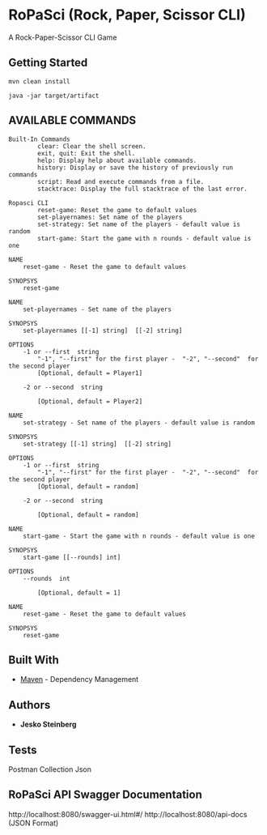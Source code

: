 # RoPaSci (Rock, Paper, Scissor CLI)

A Rock-Paper-Scissor CLI Game

## Getting Started
```
mvn clean install
```

```
java -jar target/artifact
```
## AVAILABLE COMMANDS
```
Built-In Commands
        clear: Clear the shell screen.
        exit, quit: Exit the shell.
        help: Display help about available commands.
        history: Display or save the history of previously run commands
        script: Read and execute commands from a file.
        stacktrace: Display the full stacktrace of the last error.

Ropasci CLI
        reset-game: Reset the game to default values
        set-playernames: Set name of the players
        set-strategy: Set name of the players - default value is random
        start-game: Start the game with n rounds - default value is one
```

```
NAME
	reset-game - Reset the game to default values

SYNOPSYS
	reset-game 
```

```
NAME
	set-playernames - Set name of the players

SYNOPSYS
	set-playernames [[-1] string]  [[-2] string]  

OPTIONS
	-1 or --first  string
		"-1", "--first" for the first player -  "-2", "--second"  for the second player
		[Optional, default = Player1]

	-2 or --second  string
		
		[Optional, default = Player2]
```

```
NAME
	set-strategy - Set name of the players - default value is random

SYNOPSYS
	set-strategy [[-1] string]  [[-2] string]  

OPTIONS
	-1 or --first  string
		"-1", "--first" for the first player -  "-2", "--second"  for the second player
		[Optional, default = random]

	-2 or --second  string
		
		[Optional, default = random]
```

```
NAME
	start-game - Start the game with n rounds - default value is one

SYNOPSYS
	start-game [[--rounds] int]  

OPTIONS
	--rounds  int
		
		[Optional, default = 1]

```

```
NAME
	reset-game - Reset the game to default values

SYNOPSYS
	reset-game 
```


## Built With
* [Maven](https://maven.apache.org/) - Dependency Management


## Authors

* **Jesko Steinberg**

## Tests
Postman Collection Json 

## RoPaSci API Swagger Documentation
http://localhost:8080/swagger-ui.html#/
http://localhost:8080/api-docs (JSON Format)


